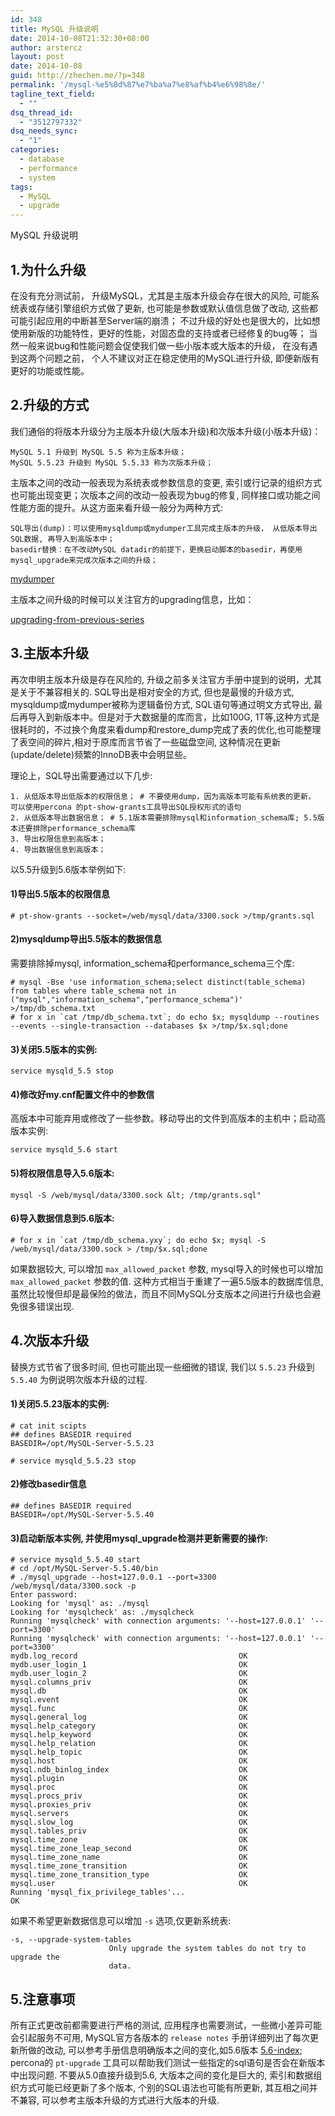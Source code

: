 ```yaml
---
id: 348
title: MySQL 升级说明
date: 2014-10-08T21:32:30+08:00
author: arstercz
layout: post
date: 2014-10-08
guid: http://zhechen.me/?p=348
permalink: '/mysql-%e5%8d%87%e7%ba%a7%e8%af%b4%e6%98%8e/'
tagline_text_field:
  - ""
dsq_thread_id:
  - "3512797332"
dsq_needs_sync:
  - "1"
categories:
  - database
  - performance
  - system
tags:
  - MySQL
  - upgrade
---
```

MySQL 升级说明


## 1.为什么升级

在没有充分测试前， 升级MySQL，尤其是主版本升级会存在很大的风险, 可能系统表或存储引擎组织方式做了更新, 也可能是参数或默认值信息做了改动, 这些都可能引起应用的中断甚至Server端的崩溃； 不过升级的好处也是很大的，比如想使用新版的功能特性，更好的性能，对固态盘的支持或者已经修复的bug等； 当然一般来说bug和性能问题会促使我们做一些小版本或大版本的升级， 在没有遇到这两个问题之前， 个人不建议对正在稳定使用的MySQL进行升级, 即便新版有更好的功能或性能。

## 2.升级的方式

我们通俗的将版本升级分为主版本升级(大版本升级)和次版本升级(小版本升级)：
```
MySQL 5.1 升级到 MySQL 5.5 称为主版本升级；
MySQL 5.5.23 升级到 MySQL 5.5.33 称为次版本升级；
```

主版本之间的改动一般表现为系统表或参数信息的变更, 索引或行记录的组织方式也可能出现变更；次版本之间的改动一般表现为bug的修复, 同样接口或功能之间性能方面的提升。从这方面来看升级一般分为两种方式:

```
SQL导出(dump)：可以使用mysqldump或mydumper工具完成主版本的升级， 从低版本导出SQL数据, 再导入到高版本中；
basedir替换：在不改动MySQL datadir的前提下，更换启动脚本的basedir，再使用mysql_upgrade来完成次版本之间的升级；
```

[mydumper](https://launchpad.net/mydumper)  

主版本之间升级的时候可以关注官方的upgrading信息，比如：

[upgrading-from-previous-series](http://dev.mysql.com/doc/refman/5.5/en/upgrading-from-previous-series.html)  

## 3.主版本升级

再次申明主版本升级是存在风险的, 升级之前多关注官方手册中提到的说明，尤其是关于不兼容相关的. SQL导出是相对安全的方式, 但也是最慢的升级方式, mysqldump或mydumper被称为逻辑备份方式, SQL语句等通过明文方式导出, 最后再导入到新版本中。但是对于大数据量的库而言，比如100G, 1T等,这种方式是很耗时的，不过换个角度来看dump和restore_dump完成了表的优化,也可能整理了表空间的碎片,相对于原库而言节省了一些磁盘空间, 这种情况在更新(update/delete)频繁的InnoDB表中会明显些。

理论上，SQL导出需要通过以下几步:
```
1. 从低版本导出低版本的权限信息； # 不要使用dump，因为高版本可能有系统表的更新， 可以使用percona 的pt-show-grants工具导出SQL授权形式的语句
2. 从低版本导出数据信息； # 5.1版本需要排除mysql和information_schema库; 5.5版本还要排除performance_schema库
3. 导出权限信息到高版本；
4. 导出数据信息到高版本；
```

以5.5升级到5.6版本举例如下:

#### 1)导出5.5版本的权限信息
```
# pt-show-grants --socket=/web/mysql/data/3300.sock >/tmp/grants.sql
```

#### 2)mysqldump导出5.5版本的数据信息

需要排除掉mysql, information_schema和performance_schema三个库:
```
# mysql -Bse 'use information_schema;select distinct(table_schema) from tables where table_schema not in ("mysql","information_schema","performance_schema")' >/tmp/db_schema.txt
# for x in `cat /tmp/db_schema.txt`; do echo $x; mysqldump --routines --events --single-transaction --databases $x >/tmp/$x.sql;done
```
#### 3)关闭5.5版本的实例:

```
service mysqld_5.5 stop
```
#### 4)修改好my.cnf配置文件中的参数信

高版本中可能弃用或修改了一些参数。移动导出的文件到高版本的主机中；启动高版本实例:
```
service mysqld_5.6 start
```
#### 5)将权限信息导入5.6版本:

```
mysql -S /web/mysql/data/3300.sock &lt; /tmp/grants.sql"
```

#### 6)导入数据信息到5.6版本:

```
# for x in `cat /tmp/db_schema.yxy`; do echo $x; mysql -S /web/mysql/data/3300.sock > /tmp/$x.sql;done
```
如果数据较大, 可以增加 `max_allowed_packet` 参数, mysql导入的时候也可以增加 `max_allowed_packet` 参数的值. 这种方式相当于重建了一遍5.5版本的数据库信息, 虽然比较慢但却是最保险的做法，而且不同MySQL分支版本之间进行升级也会避免很多错误出现.

## 4.次版本升级

替换方式节省了很多时间, 但也可能出现一些细微的错误, 我们以 `5.5.23` 升级到 `5.5.40` 为例说明次版本升级的过程.

#### 1)关闭5.5.23版本的实例:
```
# cat init scipts
## defines BASEDIR required
BASEDIR=/opt/MySQL-Server-5.5.23

# service mysqld_5.5.23 stop
```
#### 2)修改basedir信息

```
## defines BASEDIR required
BASEDIR=/opt/MySQL-Server-5.5.40
```
#### 3)启动新版本实例, 并使用mysql_upgrade检测并更新需要的操作:
```
# service mysqld_5.5.40 start
# cd /opt/MySQL-Server-5.5.40/bin
# ./mysql_upgrade --host=127.0.0.1 --port=3300 /web/mysql/data/3300.sock -p
Enter password: 
Looking for 'mysql' as: ./mysql
Looking for 'mysqlcheck' as: ./mysqlcheck
Running 'mysqlcheck' with connection arguments: '--host=127.0.0.1' '--port=3300' 
Running 'mysqlcheck' with connection arguments: '--host=127.0.0.1' '--port=3300' 
mydb.log_record                                    OK
mydb.user_login_1                                  OK
mydb.user_login_2                                  OK
mysql.columns_priv                                 OK
mysql.db                                           OK
mysql.event                                        OK
mysql.func                                         OK
mysql.general_log                                  OK
mysql.help_category                                OK
mysql.help_keyword                                 OK
mysql.help_relation                                OK
mysql.help_topic                                   OK
mysql.host                                         OK
mysql.ndb_binlog_index                             OK
mysql.plugin                                       OK
mysql.proc                                         OK
mysql.procs_priv                                   OK
mysql.proxies_priv                                 OK
mysql.servers                                      OK
mysql.slow_log                                     OK
mysql.tables_priv                                  OK
mysql.time_zone                                    OK
mysql.time_zone_leap_second                        OK
mysql.time_zone_name                               OK
mysql.time_zone_transition                         OK
mysql.time_zone_transition_type                    OK
mysql.user                                         OK
Running 'mysql_fix_privilege_tables'...
OK
```
如果不希望更新数据信息可以增加 `-s` 选项,仅更新系统表:
```
-s, --upgrade-system-tables 
                      Only upgrade the system tables do not try to upgrade the
                      data.
```

## 5.注意事项

所有正式更改前都需要进行严格的测试, 应用程序也需要测试，一些微小差异可能会引起服务不可用, MySQL官方各版本的 `release notes` 手册详细列出了每次更新所做的改动, 可以参考手册信息明确版本之间的变化,如5.6版本 [5.6-index](http://dev.mysql.com/doc/relnotes/mysql/5.6/en/index.html); percona的 `pt-upgrade` 工具可以帮助我们测试一些指定的sql语句是否会在新版本中出现问题. 不要从5.0直接升级到5.6, 大版本之间的变化是巨大的, 索引和数据组织方式可能已经更新了多个版本, 个别的SQL语法也可能有所更新, 其互相之间并不兼容, 可以参考主版本升级的方式进行大版本的升级.
